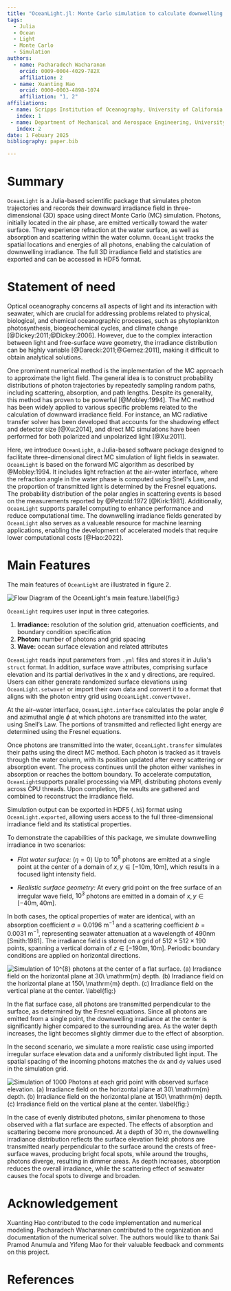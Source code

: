 ```yaml
---
title: "OceanLight.jl: Monte Carlo simulation to calculate downwelling irradiance"
tags:
  - Julia
  - Ocean
  - Light
  - Monte Carlo 
  - Simulation
authors:
  - name: Pacharadech Wacharanan
    orcid: 0009-0004-4029-782X
    affiliation: 2
  - name: Xuanting Hao
    orcid: 0000-0003-4898-1074
    affiliation: "1, 2" 
affiliations:
 - name: Scripps Institution of Oceanography, University of California San Diego, United States
   index: 1
 - name: Department of Mechanical and Aerospace Engineering, University of California San Diego, United States
   index: 2  
date: 1 Febuary 2025
bibliography: paper.bib

---
```


# Summary

`OceanLight` is a Julia-based scientific package that simulates photon trajectories and records their downward irradiance field in three-dimensional (3D) space using direct Monte Carlo (MC) simulation. Photons, initially located in the air phase, are emitted vertically toward the water surface. They experience refraction at the water surface, as well as absorption and scattering within the water column. `OceanLight` tracks the spatial locations and energies of all photons, enabling the calculation of downwelling irradiance. The full 3D irradiance field and statistics are exported and can be accessed in HDF5 format.

# Statement of need

Optical oceanography concerns all aspects of light and its interaction with seawater, which are crucial for addressing problems related to physical, biological, and chemical oceanographic processes, such as phytoplankton photosynthesis, biogeochemical cycles, and climate change [@Dickey:2011;@Dickey:2006]. However, due to the complex interaction between light and free-surface wave geometry, the irradiance distribution can be highly variable [@Darecki:2011;@Gernez:2011], making it difficult to obtain analytical solutions.

One prominent numerical method is the implementation of the MC approach to approximate the light field. The general idea is to construct probability distributions of photon trajectories by repeatedly sampling random paths, including scattering, absorption, and path lengths. Despite its generality, this method has proven to be powerful [@Mobley:1994]. The MC method has been widely applied to various specific problems related to the calculation of downward irradiance field. For instance, an MC radiative transfer solver has been developed that accounts for the shadowing effect and detector size [@Xu:2014], and direct MC simulations have been performed for both polarized and unpolarized light [@Xu:2011].   

Here, we introduce `OceanLight`, a Julia-based software package designed to facilitate three-dimensional direct MC simulation of light fields in seawater. `OceanLight` is based on the forward MC algorithm as described by @Mobley:1994. It includes light refraction at the air-water interface, where the refraction angle in the water phase is computed using Snell's Law, and the proportion of transmitted light is determined by the Fresnel equations. The probability distribution of the polar angles in scattering events is based on the measurements reported by @Petzold:1972 [@Kirk:1981]. Additionally, `OceanLight` supports parallel computing to enhance performance and reduce computational time. The downwelling irradiance fields generated by `OceanLight` also serves as a valueable resource for machine learning applications, enabling the development of accelerated models that require lower computational costs [@Hao:2022]. 

# Main Features

The main features of `OceanLight` are illustrated in figure 2.

![Flow Diagram of the OceanLight's main feature.\label{fig:}](Flow_diagramver3.png)

`OceanLight` requires user input in three categories.

1. **Irradiance:** resolution of the solution grid, attenuation coefficients, and boundary condition specification 
2. **Photon:** number of photons and grid spacing
3. **Wave:** ocean surface elevation and related attributes 

`OceanLight` reads input parameters from `.yml` files and stores it in Julia's `struct` format. In addition, surface wave attributes, comprising surface elevation and its partial derivatives in the x and y directions, are required.  Users can either generate randomized surface elevations using `OceanLight.setwave!` or import their own data and convert it to a format that aligns with the photon entry grid using `OceanLight.convertwave!`.

At the air–water interface, `OceanLight.interface` calculates the polar angle $\theta$ and azimuthal angle $\phi$ at which photons are transmitted into the water, using Snell’s Law. The portions of transmitted and reflected light energy are determined using the Fresnel equations.

Once photons are transmitted into the water, `OceanLight.transfer` simulates their paths using the direct MC method. Each photon is tracked as it travels through the water column, with its position updated after every scattering or absorption event. The process continues until the photon either vanishes in absorption or reaches the bottom boundary. To accelerate computation, `OceanLight`supports parallel processing via MPI, distributing photons evenly across CPU threads. Upon completion, the results are gathered and combined to reconstruct the irradiance field.

Simulation output can be exported in HDF5 (`.h5`) format using `OceanLight.exported`, allowing users access to the full three-dimensional irradiance field and its statistical properties.

To demonstrate the capabilities of this package, we simulate downwelling irradiance in two scenarios:

* *Flat water surface:* $\left(\eta = 0  \right)$ Up to $10^{8}$ photons are emitted at a single point at the center of a domain of $x,y \in [\mathrm{−10m},\mathrm{10m}]$, which results in a focused light intensity field. 

* *Realistic surface geometry:* At every grid point on the free surface of an irregular wave field, $10^{3}$ photons are emitted in a domain of $x,y \in [\mathrm{−40m},\mathrm{40m}]$. 

In both cases, the optical properties of water are identical, with an absorption coefficient $a = 0.0196\ \mathrm{m^{-1}}$ and a scattering coefficient $b = 0.0031\ \mathrm{m^{-1}}$, representing seawater attenuation at a wavelength of $490 \mathrm{nm}$ [Smith:1981]. The irradiance field is stored on a grid of $512 \times 512 \times 190$ points, spanning a vertical domain of $z \in [\mathrm{−190m},\mathrm{10m}]$. Periodic boundary conditions are applied on horizontal directions. 

![Simulation of $10^{8}$ photons at the center of a flat surface. (a) Irradiance field on the horizontal plane at $30\ \mathrm{m}$ depth. (b) Irradiance field on the horizontal plane at $150\ \mathrm{m}$ depth. (c) Irradiance field on the vertical plane at the center. \label{fig:}](Center1e8.png)

In the flat surface case, all photons are transmitted perpendicular to the surface, as determined by the Fresnel equations. Since all photons are emitted from a single point, the downwelling irradiance at the center is significantly higher compared to the surrounding area. As the water depth increases, the light becomes slightly dimmer due to the effect of absorption.

In the second scenario, we simulate a more realistic case using imported irregular surface elevation data and a uniformly distributed light input. The spatial spacing of the incoming photons matches the `dx` and `dy` values used in the simulation grid. 

![Simulation of 1000 Photons at each grid point with observed surface elevation. (a) Irradiance field on the horizontal plane at $30\ \mathrm{m}$ depth. (b) Irradiance field on the horizontal plane at $150\ \mathrm{m}$ depth. (c) Irradiance field on the vertical plane at the center. \label{fig:}](Wholegrid1000.png)

In the case of evenly distributed photons, similar phenomena to those observed with a flat surface are expected. The effects of absorption and scattering become more pronounced. At a depth of $30\ \mathrm{m}$, the downwelling irradiance distribution reflects the surface elevation field: photons are transmitted nearly perpendicular to the surface around the crests of free-surface waves, producing bright focal spots, while around the troughs, photons diverge, resulting in dimmer areas. As depth increases, absorption reduces the overall irradiance, while the scattering effect of seawater causes the focal spots to diverge and broaden.

# Acknowledgement 

Xuanting Hao contributed to the code implementation and numerical modeling. Pacharadech Wacharanan contributed to the organization and documentation of the numerical solver. The authors would like to thank Sai Pramod Anumula and Yifeng Mao for their valuable feedback and comments on this project. 

# References

